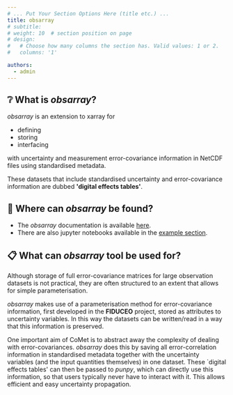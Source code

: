 ```yaml
---
# ... Put Your Section Options Here (title etc.) ...
title: obsarray
# subtitle:
# weight: 10  # section position on page
# design:
#   # Choose how many columns the section has. Valid values: 1 or 2.
#   columns: '1'

authors:
  - admin
---
```


## ❔ What is *obsarray*?

*obsarray* is an extension to xarray for

- defining
- storing
- interfacing 

with uncertainty and measurement error-covariance information in NetCDF files using standardised metadata. 

These datasets that include standardised uncertainty and error-covariance information are dubbed **'digital effects tables'**.

## 📍 Where can *obsarray* be found?

- The *obsarray* documentation is available [here](https://obsarray.readthedocs.io/en/latest/).
- There are also jupyter notebooks available in the [example section](user-guide/examples).

## 📋 What can *obsarray* tool be used for?

Although storage of full error-covariance matrices for large observation datasets is not practical, they are often structured to an extent that allows for simple parameterisation. 

*obsarray* makes use of a parameterisation method for error-covariance information, first developed in the **FIDUCEO** project, stored as attributes to uncertainty variables. In this way the datasets can be written/read in a way that this information is preserved.

One important aim of CoMet is to abstract away the complexity of dealing with error-covariances. *obsarray* does this by saving all error-correlation information in standardised metadata together with the uncertainty variables (and the input quantities themselves) in one dataset. These `digital effects tables' can then be passed to *punpy*, which can directly use this information, so that users typically never have to interact with it. This allows efficient and easy uncertainty propagation.
